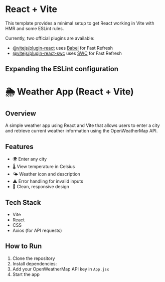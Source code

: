 # React + Vite

This template provides a minimal setup to get React working in Vite with HMR and some ESLint rules.

Currently, two official plugins are available:

- [@vitejs/plugin-react](https://github.com/vitejs/vite-plugin-react/blob/main/packages/plugin-react) uses [Babel](https://babeljs.io/) for Fast Refresh
- [@vitejs/plugin-react-swc](https://github.com/vitejs/vite-plugin-react/blob/main/packages/plugin-react-swc) uses [SWC](https://swc.rs/) for Fast Refresh

## Expanding the ESLint configuration


# 🌦️ Weather App (React + Vite)

## Overview
A simple weather app using React and Vite that allows users to enter a city and retrieve current weather information using the OpenWeatherMap API.

## Features
- 🌍 Enter any city
- 🌡️ View temperature in Celsius
- 🌤️ Weather icon and description
- ⚠️ Error handling for invalid inputs
- 💅 Clean, responsive design

## Tech Stack
- Vite
- React
- CSS
- Axios (for API requests)

## How to Run

1. Clone the repository
2. Install dependencies:
3. Add your OpenWeatherMap API key in `App.jsx`
4. Start the app

